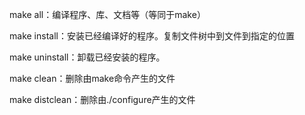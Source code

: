 make all：编译程序、库、文档等（等同于make）

make install：安装已经编译好的程序。复制文件树中到文件到指定的位置

make uninstall：卸载已经安装的程序。

make clean：删除由make命令产生的文件

make distclean：删除由./configure产生的文件
